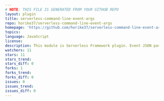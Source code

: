 ```yaml
---
# NOTE: THIS FILE IS GENERATED FROM YOUR GITHUB REPO
layout: plugin
title: serverless-command-line-event-args
repo: horike37/serverless-command-line-event-args
homepage: 'https://github.com/horike37/serverless-command-line-event-args'
topics: 
language: JavaScript
license: 
description: This module is Serverless Framework plugin. Event JSON passes to your Lambda function in commandline.
watchers: 11
stars: 11
stars_trend: 
stars_diff: 0
forks: 1
forks_trend: 
forks_diff: 0
issues: 0
issues_trend: 
issues_diff: 0
---
```

